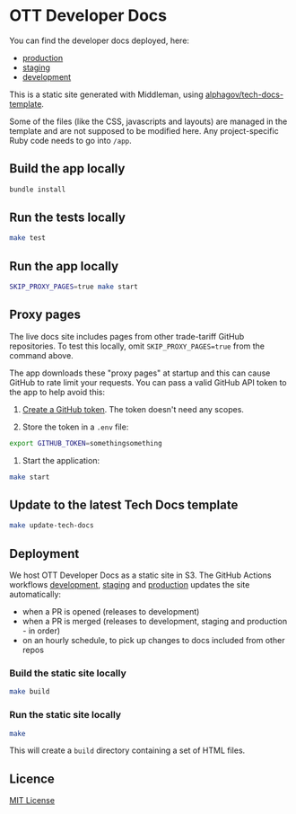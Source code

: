 # OTT Developer Docs

You can find the developer docs deployed, here:

- [production]
- [staging]
- [development]

This is a static site generated with Middleman, using [alphagov/tech-docs-template](https://github.com/alphagov/tech-docs-template).

Some of the files (like the CSS, javascripts and layouts) are managed in the template and are not supposed to be modified here. Any project-specific
Ruby code needs to go into `/app`.

## Build the app locally

```sh
bundle install
```

## Run the tests locally

```sh
make test
```

## Run the app locally

```sh
SKIP_PROXY_PAGES=true make start
```

## Proxy pages

The live docs site includes pages from other trade-tariff GitHub repositories. To test this locally, omit `SKIP_PROXY_PAGES=true` from the command above.

The app downloads these "proxy pages" at startup and this can cause GitHub to rate limit your requests. You can pass a valid GitHub API token to the app to help avoid this:

1. [Create a GitHub token](https://github.com/settings/tokens/new). The token doesn't need any scopes.

1. Store the token in a `.env` file:

```sh
export GITHUB_TOKEN=somethingsomething
```

1. Start the application:

```sh
make start
```

## Update to the latest Tech Docs template

```sh
make update-tech-docs
```

## Deployment

We host OTT Developer Docs as a static site in S3. The GitHub Actions workflows [development], [staging] and [production] updates the site automatically:

- when a PR is opened (releases to development)
- when a PR is merged (releases to development, staging and production - in order)
- on an hourly schedule, to pick up changes to docs included from other repos

### Build the static site locally

```sh
make build
```

### Run the static site locally

```sh
make
```

This will create a `build` directory containing a set of HTML files.

## Licence

[MIT License](LICENCE)


[development]: https://docs.dev.trade-tariff.service.gov.uk/
[staging]: https://docs.staging.trade-tariff.service.gov.uk/
[production]: https://docs.trade-tariff.service.gov.uk/
